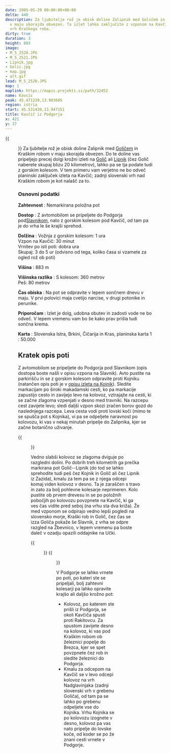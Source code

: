 ```yaml
---
date: 2005-05-29 00:00:00+00:00
delta: 440
description: Za ljubitelje rož je obisk doline Zalipnik med Goličem in Kraškim robom
  v maju skorajda obvezen. Ta izlet lahko zaključite z vzponom na Kavčič, zadnji slovenski
  vrh Kraškega roba.
dirty: true
duration: 3
height: 883
image:
- M_5_2520.JPG
- M_5_2521.JPG
- Lipnik.jpg
- Golic.jpg
- map.jpg
- alt.gif
lead: M_5_2520.JPG
map: 1
maplink: https://mapzs.projekti.si/path/32452
name: Kavcic
peak: 45.471239,13.983605
region: istria
start: 45.531420,13.947151
title: Kavčič iz Podgorja
x: 421
y: 37
---
```

{{<figure src="M_5_2520.JPG">}} Za ljubitelje rož je obisk doline Zalipnik med [Goličem](../golic) in Kraškim robom v maju skorajda obvezen. Do te doline vas pripeljejo precej dolgi krožni izleti na [Golič](../golic) ali [Lipnik](../lipnik) (čez Golič naberete skupaj blizu 20 kilometrov), lahko pa se tja podate tudi z gorskim kolesom. V tem primeru vam verjetno ne bo odveč planinski zaključek izleta na Kavčič; zadnji slovenski vrh nad Kraškim robom je kot nalašč za to.

### Osnovni podatki

**Zahtevnost**
:   Nemarkirana položna pot

**Dostop**
:   Z avtomobilom se pripeljete do Podgorja pod[Slavnikom](../slavnik), nato z gorskim kolesom pod Kavčič, od tam pa je do vrha le še krajši sprehod.

**Dolžina**
:   Vožnja z gorskim kolesom: 1 ura\
    Vzpon na Kavčič: 30 minut\
    Vrnitev po isti poti: dobra ura\
    Skupaj: 3 do 5 ur (odvisno od tega, koliko časa si vzamete za ogled rož ob poti)

**Višina**
:   883 m

**Višinska razlika**
:   S kolesom: 360 metrov\
    Peš: 80 metrov

**Čas obiska**
:   Na pot se odpravite v lepem sončnem dnevu v maju. V prvi polovici maja cvetijo narcise, v drugi potonike in perunike.

**Priporočam**
:   Izlet je dolg, udobna obutev in zadosti vode ne bo odveč. V lepem vremenu vam bo še kako prav prišla tudi sončna krema.

**Karta**
:   Slovenska Istra, Brkini, Čičarija in Kras, planinska karta 1 : 50.000

Kratek opis poti
----------------

Z avtomobilom se pripeljete do Podgorja pod Slavnikom (opis dostopa boste našli v opisu vzpona na Slavnik). Avto pustite na parkirišču in se z gorskim kolesom odpravite proti Kojniku (natančen opis poti je v [opisu izleta na Kojnik](../kojnik)). Sledite markacijam po široki makadamski cesti, ko pa markacije zapustijo cesto in zavijejo levo na kolovoz, vztrajajte na cesti, ki se začne zlagoma vzpenjati v desno med travniki. Na razcepu cest zavijete levo; sledi daljši vzpon skozi zračen borov gozd do naslednjega razcepa. Leva cesta vodi proti lovski koči (mimo te se spušča pot s Kojnika), vi pa se odpeljete naravnost po kolovozu, ki vas v nekaj minutah pripelje do Zalipnika, kjer se začne botanično uživanje.

{{<figure src="M_5_2521.JPG" caption="Pogled k sosedom: Žbevnica, v ozadju Učka">}}

Vedno slabši kolovoz se zlagoma dviguje po razgledni dolini. Po dobrih treh kilometrih ga prečka markirana pot Golič--Lipnik (do tod se lahko sprehodite tudi peš čez Kojnik in Golič ali čez Lipnik iz Zazida), kmalu za tem pa se z njega odcepi komaj viden kolovoz v desno. Ta je zaraščen s travo in zato za bolj pohlevne kolesarje neprimeren. Kolo pustite ob prvem drevesu in se po položnih pobočjih po kolovozu povzpnete na Kavčič, ki ga ves čas vidite pred seboj (na vrhu sta dva križa). Že med vzponom se odpirajo vedno lepši pogledi na slovensko morje, Kraški rob in Golič, čez čas se izza Goliča pokaže še Slavnik, z vrha se odpre razgled na Žbevnico, v lepem vremenu pa boste daleč v ozadju opazili oddajnike na Učki.

{{<figure src="Lipnik.jpg" caption="Lipnik in Kraški rob, v ozadju slovensko morje">}} {{<figure src="Golic.jpg" caption="Golič, za njim Slavnik">}}

V Podgorje se lahko vrnete po poti, po kateri ste se pripeljali, bolj zahtevni kolesarji pa lahko opravite krajšo ali daljšo krožno pot:

-   Kolovoz, po katerem ste prišli iz Podgorja, se okoli Kavčiča spusti proti Rakitovcu. Za spustom zavijete desno na kolovoz, ki vas pod Kraškim robom ob železnici popelje do Brezca, kjer se spet povzpnete čez rob in sledite železnici do Podgorja.
-   Kmalu za odcepom na Kavčič se v levo odcepi kolovoz na vrh Nadglavinjaka (zadnji slovenski vrh v grebenu Goliča), od tam pa se lahko po grebenu odpeljete vse do Kojnika. Vrhu Kojnika se po kolovozu izognete v desno, kolovoz pa vas nato pripelje do lovske koče, od koder se po že znani cesti vrnete v Podgorje.
